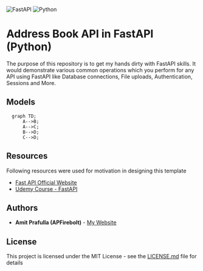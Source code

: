 ![FastAPI](https://img.shields.io/badge/FastAPI-005571?style=for-the-badge&logo=fastapi)
![Python](https://img.shields.io/badge/python-3670A0?style=for-the-badge&logo=python&logoColor=ffdd54)


# Address Book API in FastAPI (Python)

The purpose of this repository is to get my hands dirty with FastAPI skills. It would demonstrate various common operations which you perform for any API using FastAPI like Database connections, File uploads, Authentication, Sessions and More.

## Models 

```mermaid
  graph TD;
      A-->B;
      A-->C;
      B-->D;
      C-->D;
```

## Resources

Following resources were used for motivation in designing this template

- [Fast API Official Website](https://fastapi.tiangolo.com/)
- [Udemy Course - FastAPI](https://www.udemy.com/course/fastapi-the-complete-course/)

## Authors

* **Amit Prafulla (APFirebolt)** - [My Website](https://apgiiit.com)

## License

This project is licensed under the MIT License - see the [LICENSE.md](LICENSE.md) file for details



